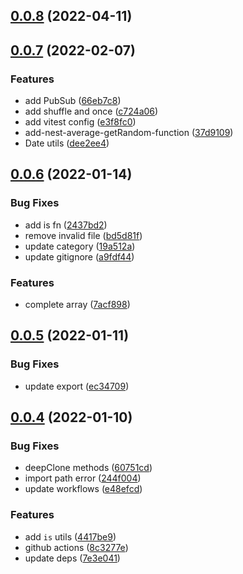 ## [0.0.8](https://github.com/chris-zhu/utils/compare/v0.0.7...v0.0.8) (2022-04-11)



## [0.0.7](https://github.com/chris-zhu/utils/compare/v0.0.6...v0.0.7) (2022-02-07)


### Features

* add PubSub ([66eb7c8](https://github.com/chris-zhu/utils/commit/66eb7c8082778e9607ab662c00a677606d21150c))
* add shuffle and once ([c724a06](https://github.com/chris-zhu/utils/commit/c724a06d2d69cd121b4727c66b658e1df7028524))
* add vitest config ([e3f8fc0](https://github.com/chris-zhu/utils/commit/e3f8fc0df779ced4fe2095ab37d986143b373721))
* add-nest-average-getRandom-function ([37d9109](https://github.com/chris-zhu/utils/commit/37d91090263104733ee8a91efdbea8c34124b69f))
* Date utils ([dee2ee4](https://github.com/chris-zhu/utils/commit/dee2ee438d0af9858062795820508b090eb90476))



## [0.0.6](https://github.com/chris-zhu/utils/compare/v0.0.5...v0.0.6) (2022-01-14)


### Bug Fixes

* add is fn ([2437bd2](https://github.com/chris-zhu/utils/commit/2437bd254461833e855b3475af174eb0e5ad348a))
* remove invalid file ([bd5d81f](https://github.com/chris-zhu/utils/commit/bd5d81f1430d72828504cff7cc89e28f480d4ea6))
* update category ([19a512a](https://github.com/chris-zhu/utils/commit/19a512a8795cb954fb2e6e5162fb0658a1547cc7))
* update gitignore ([a9fdf44](https://github.com/chris-zhu/utils/commit/a9fdf449729f660dad3d70822ec1af8b185d80e1))


### Features

* complete array ([7acf898](https://github.com/chris-zhu/utils/commit/7acf89844edc3713a1db10975bfe8d3f1037cef0))



## [0.0.5](https://github.com/chris-zhu/utils/compare/v0.0.4...v0.0.5) (2022-01-11)


### Bug Fixes

* update export ([ec34709](https://github.com/chris-zhu/utils/commit/ec34709582068db322f5b155e7ab6568031a4604))



## [0.0.4](https://github.com/chris-zhu/utils/compare/7e3e04178ae9292a6d0aa1b97bcacd1079ce098b...v0.0.4) (2022-01-10)


### Bug Fixes

* deepClone methods ([60751cd](https://github.com/chris-zhu/utils/commit/60751cd6ce1c6c92666e7182834b1b740bf94ccd))
* import path error ([244f004](https://github.com/chris-zhu/utils/commit/244f0043ccdf5595d8af1d5b608bc6b20165818f))
* update workflows ([e48efcd](https://github.com/chris-zhu/utils/commit/e48efcd0bfc931eaea71c57d0d44df19995582c5))


### Features

* add `is` utils ([4417be9](https://github.com/chris-zhu/utils/commit/4417be952b216719fdd2a07ceb8509c94b2710ab))
* github actions ([8c3277e](https://github.com/chris-zhu/utils/commit/8c3277e95e298ba83a5aaa733c0971cfb4eedb92))
* update deps ([7e3e041](https://github.com/chris-zhu/utils/commit/7e3e04178ae9292a6d0aa1b97bcacd1079ce098b))



